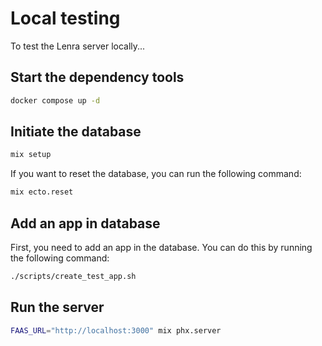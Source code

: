 # Local testing

To test the Lenra server locally...

## Start the dependency tools

```bash
docker compose up -d
```

## Initiate the database

```bash
mix setup
```

If you want to reset the database, you can run the following command:

```bash
mix ecto.reset
```

## Add an app in database

First, you need to add an app in the database. You can do this by running the following command:

```bash
./scripts/create_test_app.sh
```

## Run the server

```bash
FAAS_URL="http://localhost:3000" mix phx.server
```
